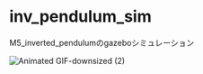 # inv_pendulum_sim
M5_inverted_pendulumのgazeboシミュレーション

![Animated GIF-downsized (2)](https://user-images.githubusercontent.com/38370926/109409531-ea8cf280-79d6-11eb-99a6-6cfb112b3ab8.gif)

